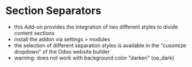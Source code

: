 Section Separators
==================

- this Add-on provides the integration of two different styles to divide content sections
- install the addon  via settings > modules
- the selection of different separation styles is available in the "cusomize dropdown" of the Odoo website builder
- warning: does not work with background color "darken" (oe_dark)
